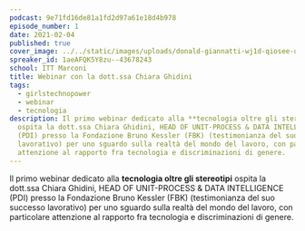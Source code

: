 ```yaml
---
podcast: 9e71fd16de81a1fd2d97a61e18d4b978
episode_number: 1
date: 2021-02-04
published: true
cover_image: ../../static/images/uploads/donald-giannatti-wj1d-qiosee-unsplash.jpg
spreaker_id: 1aeAFQK5Y8zu--43678243
school: ITT Marconi
title: Webinar con la dott.ssa Chiara Ghidini
tags:
  - girlstechnopower
  - webinar
  - tecnologia
description: Il primo webinar dedicato alla **tecnologia oltre gli stereotipi**
  ospita la dott.ssa Chiara Ghidini, HEAD OF UNIT-PROCESS & DATA INTELLIGENCE
  (PDI) presso la Fondazione Bruno Kessler (FBK) (testimonianza del suo successo
  lavorativo) per uno sguardo sulla realtà del mondo del lavoro, con particolare
  attenzione al rapporto fra tecnologia e discriminazioni di genere.
---
```

Il primo webinar dedicato alla **tecnologia oltre gli stereotipi** ospita la dott.ssa Chiara Ghidini, HEAD OF UNIT-PROCESS & DATA INTELLIGENCE (PDI) presso la Fondazione Bruno Kessler (FBK) (testimonianza del suo successo lavorativo) per uno sguardo sulla realtà del mondo del lavoro, con particolare attenzione al rapporto fra tecnologia e discriminazioni di genere.